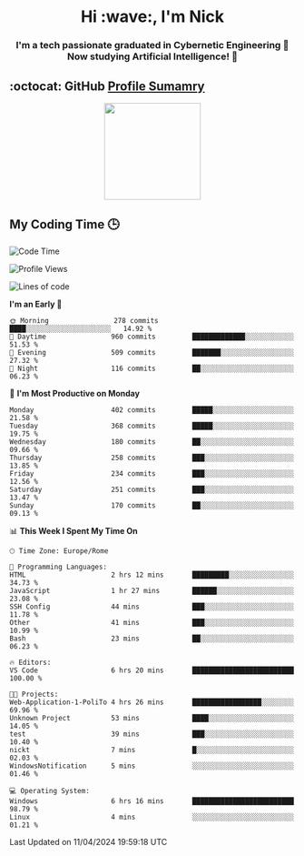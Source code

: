 <h1 align="center">Hi :wave:, I'm Nick</h1>

<h3 align="center">I'm a tech passionate graduated in Cybernetic Engineering 🤖<br>
Now studying Artificial Intelligence! 🧠</h3>


## :octocat: GitHub <a href="https://github.com/vn7n24fzkq/github-profile-summary-cards">Profile Sumamry</a>

<p align="center">
   <img style="height:170px;display:inline-block"  src="http://github-profile-summary-cards.vercel.app/api/cards/profile-details?username=CodeClimberNT&theme=github_dark" />
<!--    <img style="height:170px;display:inline-block"  src="http://github-profile-summary-cards.vercel.app/api/cards/repos-per-language?username=CodeClimberNT&theme=github_dark&exclude=" /> -->
</p>

 ## My Coding Time 🕒
 
<!--START_SECTION:waka-->
![Code Time](http://img.shields.io/badge/Code%20Time-144%20hrs%2012%20mins-blue)

![Profile Views](http://img.shields.io/badge/Profile%20Views-0-blue)

![Lines of code](https://img.shields.io/badge/From%20Hello%20World%20I%27ve%20Written-2.5%20million%20lines%20of%20code-blue)

**I'm an Early 🐤** 

```text
🌞 Morning                278 commits         ████░░░░░░░░░░░░░░░░░░░░░   14.92 % 
🌆 Daytime                960 commits         █████████████░░░░░░░░░░░░   51.53 % 
🌃 Evening                509 commits         ███████░░░░░░░░░░░░░░░░░░   27.32 % 
🌙 Night                  116 commits         ██░░░░░░░░░░░░░░░░░░░░░░░   06.23 % 
```
📅 **I'm Most Productive on Monday** 

```text
Monday                   402 commits         █████░░░░░░░░░░░░░░░░░░░░   21.58 % 
Tuesday                  368 commits         █████░░░░░░░░░░░░░░░░░░░░   19.75 % 
Wednesday                180 commits         ██░░░░░░░░░░░░░░░░░░░░░░░   09.66 % 
Thursday                 258 commits         ███░░░░░░░░░░░░░░░░░░░░░░   13.85 % 
Friday                   234 commits         ███░░░░░░░░░░░░░░░░░░░░░░   12.56 % 
Saturday                 251 commits         ███░░░░░░░░░░░░░░░░░░░░░░   13.47 % 
Sunday                   170 commits         ██░░░░░░░░░░░░░░░░░░░░░░░   09.13 % 
```


📊 **This Week I Spent My Time On** 

```text
🕑︎ Time Zone: Europe/Rome

💬 Programming Languages: 
HTML                     2 hrs 12 mins       █████████░░░░░░░░░░░░░░░░   34.73 % 
JavaScript               1 hr 27 mins        ██████░░░░░░░░░░░░░░░░░░░   23.08 % 
SSH Config               44 mins             ███░░░░░░░░░░░░░░░░░░░░░░   11.78 % 
Other                    41 mins             ███░░░░░░░░░░░░░░░░░░░░░░   10.99 % 
Bash                     23 mins             ██░░░░░░░░░░░░░░░░░░░░░░░   06.23 % 

🔥 Editors: 
VS Code                  6 hrs 20 mins       █████████████████████████   100.00 % 

🐱‍💻 Projects: 
Web-Application-1-PoliTo 4 hrs 26 mins       █████████████████░░░░░░░░   69.96 % 
Unknown Project          53 mins             ████░░░░░░░░░░░░░░░░░░░░░   14.05 % 
test                     39 mins             ███░░░░░░░░░░░░░░░░░░░░░░   10.40 % 
nickt                    7 mins              █░░░░░░░░░░░░░░░░░░░░░░░░   02.03 % 
WindowsNotification      5 mins              ░░░░░░░░░░░░░░░░░░░░░░░░░   01.46 % 

💻 Operating System: 
Windows                  6 hrs 16 mins       █████████████████████████   98.79 % 
Linux                    4 mins              ░░░░░░░░░░░░░░░░░░░░░░░░░   01.21 % 
```


 Last Updated on 11/04/2024 19:59:18 UTC
<!--END_SECTION:waka-->

